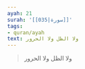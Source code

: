 ```yaml
---
ayah: 21
surah: '[[035|سورة]]'
tags:
- quran/ayah
text: ولا الظل ولا الحرور
---
```

> ولا الظل ولا الحرور
